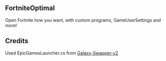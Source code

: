 ## FortniteOptimal
Open Fortnite how you want, with custom programs, GameUserSettings and more!

## Credits
Used EpicGamesLauncher.cs from [Galaxy-Swapper-v2](https://github.com/GalaxySwapperOfficial/Galaxy-Swapper-v2)
